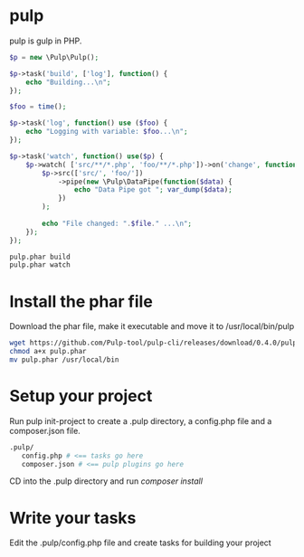 pulp
===

pulp is gulp in PHP.

```php
$p = new \Pulp\Pulp();

$p->task('build', ['log'], function() {
	echo "Building...\n";
});

$foo = time();

$p->task('log', function() use ($foo) {
	echo "Logging with variable: $foo...\n";
});

$p->task('watch', function() use($p) {
	$p->watch( ['src/**/*.php', 'foo/**/*.php'])->on('change', function($file) use ($p) {
		$p->src(['src/', 'foo/'])
			->pipe(new \Pulp\DataPipe(function($data) {
				echo "Data Pipe got "; var_dump($data);
			})
		);
			
		echo "File changed: ".$file." ...\n";
	});
});
```

```bash
pulp.phar build
pulp.phar watch
```

Install the phar file
===
Download the phar file, make it executable and move it to /usr/local/bin/pulp
```bash
wget https://github.com/Pulp-tool/pulp-cli/releases/download/0.4.0/pulp.phar
chmod a+x pulp.phar
mv pulp.phar /usr/local/bin
```

Setup your project
===
Run pulp init-project to create a .pulp directory, a config.php file and a composer.json file.

```bash
.pulp/
   config.php # <== tasks go here
   composer.json # <== pulp plugins go here
```

CD into the .pulp directory and run *composer install*

Write your tasks
===
Edit the .pulp/config.php file and create tasks for building your project
